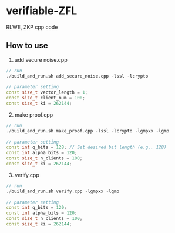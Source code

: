 # verifiable-ZFL

RLWE, ZKP cpp code 

##  How to use

1. add secure noise.cpp

```c++
// run
./build_and_run.sh add_secure_noise.cpp -lssl -lcrypto
  
// parameter setting
const size_t vector_length = 1;
const size_t client_num = 100;
const size_t ki = 262144;
```

2. make proof.cpp

```c++
// run 
./build_and_run.sh make_proof.cpp -lssl -lcrypto -lgmpxx -lgmp
  
// parameter setting
const int q_bits = 128; // Set desired bit length (e.g., 128)
const int alpha_bits = 120;
const size_t n_clients = 100;
const size_t ki = 262144;
```

3. verify.cpp

```c++
// run
./build_and_run.sh verify.cpp -lgmpxx -lgmp
  
// parameter setting
const int q_bits = 120;
const int alpha_bits = 120;
const size_t n_clients = 100;
const size_t ki = 262144;
```

